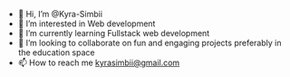 - 👋 Hi, I’m @Kyra-Simbii
- 👀 I’m interested in Web development
- 🌱 I’m currently learning Fullstack web development
- 💞️ I’m looking to collaborate on fun and engaging projects preferably in the education space
- 📫 How to reach me kyrasimbii@gmail.com

<!---
Kyra-Simbii/Kyra-Simbii is a ✨ special ✨ repository because its `README.md` (this file) appears on your GitHub profile.
You can click the Preview link to take a look at your changes.
--->
